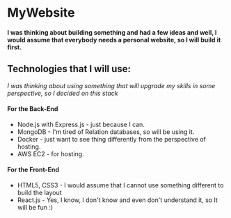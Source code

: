 # MyWebsite
#### I was thinking about building something and had a few ideas and well, I would assume that everybody needs a personal website, so I will build it first.
## Technologies that I will use:
*I was thinking about using something that will upgrade my skills in some perspective, so I decided on this stack*

#### For the Back-End
- Node.js with Express.js - just because I can.
- MongoDB - I'm tired of Relation databases, so will be using it.
- Docker - just want to see thing differently from the perspective of hosting.
- AWS EC2 - for hosting.
#### For the Front-End
- HTML5, CSS3 - I would assume that I cannot use something different to build the layout
- React.js - Yes, I know, I don't know and even don't understand it, so It will be fun :)
